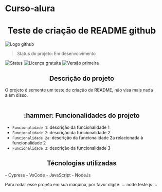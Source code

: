 # Curso-alura
<h1 align="center">Teste de criação de README github</h1>

![Logo github](https://user-images.githubusercontent.com/106407842/202451596-5cf1b03a-16d2-4448-8ecf-9052521c9b98.png)


>Status do projeto: Em desenvolvimento

  
![Status](https://img.shields.io/static/v1?label=Status&message=Em%20Desenvolvimento&color=<COLOR>)
![Licença gratuita](https://img.shields.io/static/v1?label=Licença&message=Gratuita&color=<COLOR>)
![Versão primeira](https://img.shields.io/static/v1?label=Versão&message=1.0&color=<COLOR>)

<h2 align="center"> Descrição do projeto</h2>
O projeto é somente um teste de criação de README, não visa mais nada além disso.
<br><br>
<h2 align="center"> :hammer: Funcionalidades do projeto</h2>

- `Funcionalidade 1`: descrição da funcionalidade 1
- `Funcionalidade 2`: descrição da funcionalidade 2
- `Funcionalidade 2a`: descrição da funcionalidade 2a relacionada à funcionalidade 2
- `Funcionalidade 3`: descrição da funcionalidade 3

<h2 align="center">Técnologias utilizadas</h2>
- Cypress
- VsCode
- JavaScript
- NodeJs

Para rodar esse projeto em sua máquina, por favor digite:
...
node teste.js
...
